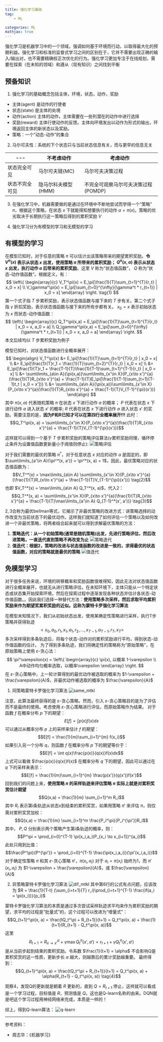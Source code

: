 ```yaml
---
title: 强化学习基础
tag:
    - ML

categories: ML
mathjax: true
---
```



强化学习是机器学习中的一个领域，强调如何基于环境而行动，以取得最大化的预期利益。强化学习和标准的监督式学习之间的区别在于，它并不需要出现正确的输入/输出对，也不需要精确校正次优化的行为。强化学习更加专注于在线规划，需要在探索（在未知的领域）和遵从（现有知识）之间找到平衡

## 预备知识

1. 强化学习的基础概念包括主体，环境，状态，动作，奖励

- 主体(agent) 是动作的行使者
- 状态(state) 是主体的处境
- 动作(action) 主体的动作，主体需要在一些列潜在的动作中进行选择
- 奖励(reward) 主体行使动作的反馈。主体向环境发出以动作为形式的输出，环境返回主体的新状态以及奖励。
- 策略：一个”动态-动作”的集合

2. 马尔可夫性：系统的下个状态只与当前状态信息有关，而与更早的信息无关

---  | 不考虑动作 | 考虑动作
---|---|---
状态完全可见 | 马尔可夫链(MC)  |  马尔可夫决策过程
状态不完全可见  | 隐马尔科夫模型(HMM)  |  不完全可观察马尔可夫决策过程(POMDP)

3. 在强化学习中，机器需要做的是通过在环境中不断地尝试而学得一个“策略” $\pi$，根据这个策略，在状态 $x$ 下就能得知想要执行的动作 $a = \pi(x)$。策略的优劣取决于长期执行这一策略后得到的累积奖励 $V$

4. 强化学习分为有模型的学习和无模型的学习

## 有模型的学习
在模型已知时，对于任意的策略 $\pi$ 可以估计出该策略带来的期望累积奖励。**令 $V^\pi(x)$ 表示从状态 $x$ 出发，使用策略 $\pi$ 所带来的累积奖励； $Q^\pi(x, a)$ 表示从状态 $x$ 出发，执行动作 $a$ 后带来的累积奖励**。这里 $V$ 称为“状态值函数”， $Q$ 称为“状态-动作值函数”。根据定义，有：
$$
\left\{
\begin{array}{c}
V_T^\pi(x) = E_\pi[\frac{1}{T}\sum_{t=1}^{T}{r_t} | x_0 = x] \\
V_\gamma^\pi(x) = E_\pi[\sum_{t=0}^{\infty}{\gamma^t * r_{t+1}} | x_0 = x]
\end{array}
\right.
\tag{1}
$$
第一个式子指 $T$ 步累积奖励，表示状态值函数与接下来的 $T$ 步有关。第二个式子指 $\gamma$ 折扣奖励，表示状态值函数与接下来的所有步都有关。 $x_0 = x$ 表示初始状态为 $x$
而状态-动作值函数：
$$
\left\{
\begin{array}{c}
Q_T^\pi(x,a) = E_\pi[\frac{1}{T}\sum_{t=1}^{T}{r_t} | x_0 = x, a_0 = a] \\
Q_\gamma^\pi(x,a) = E_\pi[\sum_{t=0}^{\infty}{\gamma^t * r_{t+1}} | x_0 = x, a_0 = a]
\end{array}
\right.
$$
本文后续均以 $T$ 步累积奖励为例子

模型已知时，对状态值函数进行全概率展开：
$$
\begin{align}
V_T^\pi(x) &= E_\pi[\frac{1}{T}\sum_{t=1}^{T}{r_t} | x_0 = x] \\
&= E_\pi[\frac{1}{T}r_1 + \frac{1}{T}\sum_{t=2}^{T}{r_t} | x_0 = x] \\
&= E_\pi[\frac{1}{T}r_1 + \frac{T-1}{T}\frac{1}{T-1}\sum_{t=1}^{T-1}{r_t} | x_0 = x] \\
&= \sum\limits_{a\in A}{\pi(x,a)}\sum\limits_{x'\in X}{P_{x\to x'}^{a}(\frac{1}{T}R_{x\to x'}^{a} + \frac{T-1}{T}E_\pi[\frac{1}{T-1}\sum_{t=1}{T-1}t_t | x_0 = x'])}  \\
&= \sum\limits_{a\in A}{\pi(x,a)}\sum\limits_{x'\in X}{P_{x\to x'}^{a}(\frac{1}{T}R_{x\to x'}^{a} + \frac{T-1}{T}V_{T-1}^{\pi}(x'))}
\end{align}
$$
其中 $\pi(x, a)$ 代表随机策略 $\pi$ 在状态 $x$ 下进行动作 $a$ 的概率； $P$ 代表在状态 $x$ 下进行动作 $a$ 进入状态 $x'$ 的概率; $R$ 代表在状态 $x$ 下进行动作 $a$ 进入状态 $x'$ 的奖励。需要注意的是，**因为P和R已知才可以在第四行全概率展开!!!** 此时：
$$Q_T^\pi(x, a) = \sum\limits_{x'\in X}{P_{x\to x'}^{a}(\frac{1}{T}R_{x\to x'}^{a} + \frac{T-1}{T}V_{T-1}^{\pi}(x'))}$$

这样就可以得到一个基于 $T$ 步累积奖励的策略评估算法($\gamma$累积奖励同理，循环停止条件为设置值函数更新量小于阈值则停止):
![策略评估](http://cjxuyshare.me/pic/celuepinggu.png)

对于我们需要的最优的策略 $\pi^*$，对于任意状态 $x$ 对应的动作 $a$ 是固定的，即 $\sum\limits_{a'\in A}{\pi^*(x, a')} = \pi^*(x, a) = 1$，因此，最优策略对应的状态值函数为：
$$V_T^*(x) = \max\limits_{a\in A} \sum\limits_{x'\in X}{P_{x\to x'}^{a}(\frac{1}{T}R_{x\to x'}^{a} + \frac{T-1}{T}V_{T-1}^{\pi}(x'))} \tag{2}$$
也即 $V_T^*(x) = \max\limits_{a\in A} Q_T^*(x, a)$，代入$2$：
$$Q_T^*(x, a) = \sum\limits_{x'\in X}{P_{x\to x'}^{a}(\frac{1}{T}R_{x\to x'}^{a} + \frac{T-1}{T}\max\limits_{a'\in A} Q_{T-1}^*(x', a'))} \tag{3}$$

$2,3$合称为最优bellman等式，它揭示了非最优策略的改进方式：讲策略选择的动作改变为当前状态下的最优动作。这样我们就知道了如何评估一个策略以及如何改进一个非最优策略，将两者结合起来就可以得到求解最优策略的方法：

1. **策略迭代：从一个初始策略(通常是随机策略)出发，先进行策略评估，然后改进策略，一直迭代直到策略不再改变为止**
![策略迭代](http://cjxuyshare.me/pic/策略迭代.png)
2. **值迭代：根据$2$，策略的改进与状态值函数的改进是一致的，求得最优的状态值函数，对应的策略就是最优的策略**
![值迭代](http://cjxuyshare.me/pic/值迭代.png)

## 免模型学习
对于很多任务来说，环境的转移概率和奖励函数很难得知，因此无法对状态值函数进行全概率展开，也就无从进行策略评估，在未知环境下，主体只能从一个特定状态或状态集开始探索环境，然后在探索过程中逐渐发现各种状态并估计各状态-动作值函数。。因此我们选择一种替代方法：**使用策略多次采样，然后求取平均累积奖励来作为期望奖累积奖励的近似。这称为蒙特卡罗强化学习算法**

在模型未知情况下，我们从初始状态出发，使用某确定性策略进行采样，执行T步策略并获得轨迹 $$<x_0,a_0,r_1,x_1,a_1,r_2,...,x_{T-1},a_{T-1},r_T,x_T>$$多次采样得到多条轨迹后，将每个状态-动作对的累积奖励进行平均，得到状态-动作值函数的估计。
为了得到多条轨迹，我们将确定性的策略称为“原始策略”，在原始策略上使用 $\varepsilon$-贪心法：
$$
\pi^\varepsilon(x) =
\left\{
\begin{array}{c}
\pi(x), 以概率 1-\varepsilon \\
A中动作均匀概率选取，以概率\varepsilon
\end{array}
\right.
$$
在 $\varepsilon$-贪心策略中，上一轮计算得到的最优动作被选取的概率为 $1-\varepsilon + \frac{\varepsilon}{A}$，非最优动作被选取的概率为 $\frac{\varepsilon}{A}$

1. 同策略蒙特卡罗强化学习算法
![same_mtkl](http://cjxuyshare.me/pic/samemengtekaluo.png)

注意，此算法最终获得的是 $\varepsilon$-贪心策略。然而，引入 $\varepsilon$-贪心策略目的是为了评估而不是最终的使用。考虑使用 $\varepsilon$-贪心策略进行评估，而原始策略作为结果。
对于函数 $f$ 在概率分布 $p$ 下的期望：
$$E[f] = \int p(x)f(x)dx$$
可以通过从概率分布 $p$ 上的采样来估计 $f$ 的期望：
$$E[f] = \frac{1}{m}\sum_{i=1}^{m} f(x_i)$$
如果引入另一个分布 $q$，则函数 $f$ 在概率分布 $p$ 下的期望等价于：
$$E[f] = \int q(x)\frac{p(x)}{q(x)}f(x)dx$$
上式可以看做 $\frac{p(x)}{q(x)}f(x)$ 在概率分布 $q$ 下的期望，因此可以通过在 $q$ 下的采样来表示：
$$E[f] = \frac{1}{m}\sum_{i=1}^{m} \frac{p(x')}{q(x')}f(x')$$
回到我们的问题上来，**使用策略 $\pi$ 的采样轨迹来评估策略 $\pi$ 实际上就是对累积奖赏估计期望**
$$Q(x,a) = \frac{1}{m} \sum_{i=1}^m R_i$$
其中 $R_i$ 表示第i条轨迹从状态x到结束的累积奖赏，如果用策略 $\pi'$ 来评估 $\pi$，则仅需对累积奖赏加权：
$$Q(x,a) = \frac{1}{m} \sum_{i=1}^m \frac{P_i^\pi}{P_i^{\pi'}}R_i$$
其中， $P, Q$ 分别表示两个策略产生第i条轨迹的概率，则：
$$P^\pi = \prod_{i=0}^{T-1} \pi(x_i,a_i)P_{x_i \to x_{i+1}}^{a_i}$$
此处只用到比值：
$$\frac{P^\pi}{P^{\pi'}} = \prod_{i=0}^{T-1} \frac{\pi(x_i,a_i)}{\pi'(x_i,a_i)}$$
对于确定性策略 $\pi$ 和其 $\varepsilon$-贪心策略 $\pi'$，$\pi(x_i,a_i)$ 对于 $a_i = \pi(x_i)$ 始终为1，而 $\pi'(x_i, a_i)$ 为 $1-\varepsilon + \frac{\varepsilon}{A}$，或 $\frac{\varepsilon}{A}$

2. 异策略蒙特卡罗强化学习算法
![dif_mtkl](http://cjxuyshare.me/pic/difmengtekaluo.png)
其中第6行的公式有点问题，应该改为 $R = \frac{1}{T-t} (\sum_{i=t+1}{T} r_i)\prod_{i=t+1}^{T-1} \frac{if(a_i = \pi(x_i))}{p_i}$

蒙特卡罗强化学习算法的本质是通过多次尝试采样轨迹求平均来作为累积奖励的期望，求平均的过程是“批量式”的，这个过程可以改进为“增量式”：
$$Q_{t+1}^\pi(x, a) = \frac{tQ_t^\pi + R_{t+1}}{t+1} = Q_t^\pi(x, a) + \frac{1}{t+1}(R_{t+1} - Q_t^\pi(x, a))$$
这里
$$R_{t+1} = R_{x \to x'}^{a} + \gamma \max Q_t^\pi(x',a') = r_{t+1} + \gamma Q_t^\pi(x',a')$$
是从当前步起到结束的累积奖励。令系数 $\frac{1}{t+1} = \alpha$ 不会影响Q是累积奖赏的这一性质，更新步长 $\alpha$ 越大，则越靠后的累计奖励越重要。
最终得到：
$$Q_{t+1}^\pi(x, a) = \frac{tQ_t^\pi + R_{t+1}}{t+1} = Q_t^\pi(x, a) + \alpha(R_{t+1} - Q_t^\pi(x, a)) \tag{4}$$

观察$4$，发现Q的更新就是朝着 $R$ 更新的，直到 $Q = R_{t+1}$ 停止，这样就可以看成是一个学习过程，目标值是 $R$，预测值是 $Q$。这也是Q-learn名称的由来。DQN就是吧这个学习过程用神经网络来完成，本质是一样的！

综上，得到Q-learn算法：
![q-learn](http://cjxuyshare.me/pic/q-learn.png)



--------
参考资料：

* 周志华：《机器学习》
